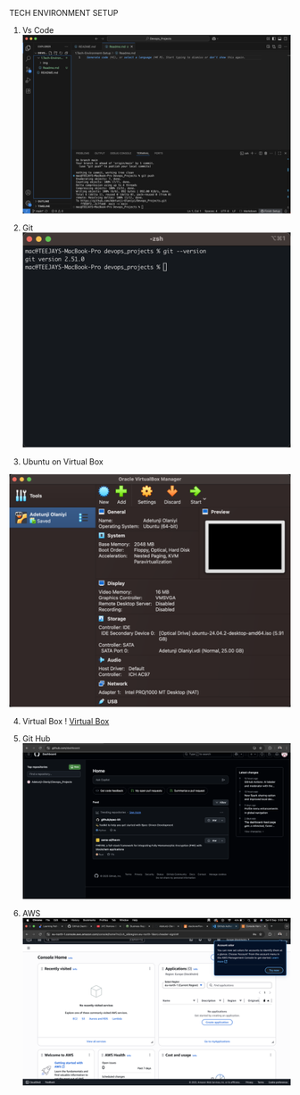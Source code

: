 TECH ENVIRONMENT SETUP

1. Vs Code
![Vs Code](./img/1.VsCode.png)

2. Git
![Git](./img/2.GitVersion.png)

3. Ubuntu on Virtual Box

![Ubuntu](./img/3.Ubuntu.png)

4.  Virtual Box
! [Virtual Box](./img/4.VirtualBox1.png)

5. Git Hub
![Git Hub](./img/5.GitHub.png)

6. AWS
![Aws](./img/6.AWS.png)